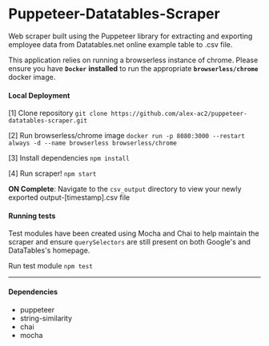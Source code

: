 # Puppeteer-Datatables-Scraper

Web scraper built using the Puppeteer library for extracting and exporting employee data from Datatables.net online example table to .csv file.

This application relies on running a browserless instance of chrome. Please ensure you have **`Docker`** **installed** to run the appropriate **`browserless/chrome`** docker image.        

#### Local Deployment
[1] Clone repository 
    ```
    git clone https://github.com/alex-ac2/puppeteer-datatables-scraper.git
    ```

[2] Run browserless/chrome image
    ```
    docker run -p 8080:3000 --restart always -d --name browserless browserless/chrome
    ```

[3] Install dependencies
    ```
    npm install
    ```

[4] Run scraper!
    ```
    npm start
    ```

**ON Complete**: Navigate to the `csv_output` directory to view your newly exported output-[timestamp].csv file

#### Running tests

Test modules have been created using Mocha and Chai to help maintain the scraper and ensure `querySelectors` are still present on both Google's and DataTables's homepage.  

Run test module 
    ```
    npm test
    ```

---

#### Dependencies
  - puppeteer
  - string-similarity
  - chai
  - mocha

